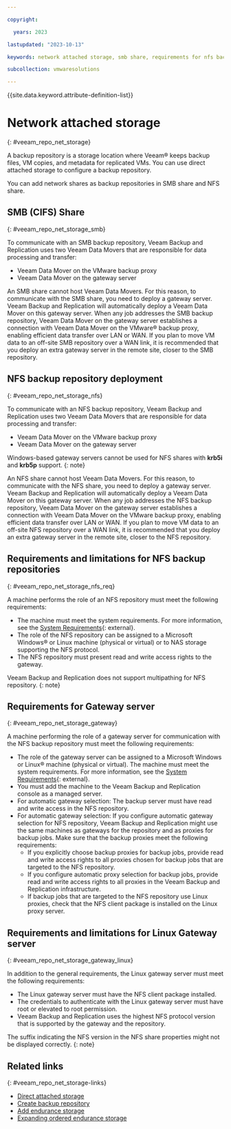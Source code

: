 ```yaml
---

copyright:

  years: 2023

lastupdated: "2023-10-13"

keywords: network attached storage, smb share, requirements for nfs backup repositories, limitations for nfs backup repositories

subcollection: vmwaresolutions

---
```


{{site.data.keyword.attribute-definition-list}}

# Network attached storage
{: #veeam_repo_net_storage}

A backup repository is a storage location where Veeam® keeps backup files, VM copies, and metadata for replicated VMs. You can use direct attached storage to configure a backup repository.

You can add network shares as backup repositories in SMB share and NFS share.

## SMB (CIFS) Share
{: #veeam_repo_net_storage_smb}

To communicate with an SMB backup repository, Veeam Backup and Replication uses two Veeam Data Movers that are responsible for data processing and transfer:
* Veeam Data Mover on the VMware backup proxy
* Veeam Data Mover on the gateway server

An SMB share cannot host Veeam Data Movers. For this reason, to communicate with the SMB share, you need to deploy a gateway server. Veeam Backup and Replication will automatically deploy a Veeam Data Mover on this gateway server. When any job addresses the SMB backup repository, Veeam Data Mover on the gateway server establishes a connection with Veeam Data Mover on the VMware® backup proxy, enabling efficient data transfer over LAN or WAN. If you plan to move VM data to an off-site SMB repository over a WAN link, it is recommended that you deploy an extra gateway server in the remote site, closer to the SMB repository.

## NFS backup repository deployment
{: #veeam_repo_net_storage_nfs}

To communicate with an NFS backup repository, Veeam Backup and Replication uses two Veeam Data Movers that are responsible for data processing and transfer:
* Veeam Data Mover on the VMware backup proxy
* Veeam Data Mover on the gateway server

Windows-based gateway servers cannot be used for NFS shares with **krb5i** and **krb5p** support. 
{: note}

An NFS share cannot host Veeam Data Movers. For this reason, to communicate with the NFS share, you need to deploy a gateway server. Veeam Backup and Replication will automatically deploy a Veeam Data Mover on this gateway server. When any job addresses the NFS backup repository, Veeam Data Mover on the gateway server establishes a connection with Veeam Data Mover on the VMware backup proxy, enabling efficient data transfer over LAN or WAN. If you plan to move VM data to an off-site NFS repository over a WAN link, it is recommended that you deploy an extra gateway server in the remote site, closer to the NFS repository.

## Requirements and limitations for NFS backup repositories
{: #veeam_repo_net_storage_nfs_req}

A machine performs the role of an NFS repository must meet the following requirements:
* The machine must meet the system requirements. For more information, see the [System Requirements](https://helpcenter.veeam.com/docs/backup/vsphere/system_requirements.html?ver=120#target){: external}.
* The role of the NFS repository can be assigned to a Microsoft Windows® or Linux machine (physical or virtual) or to NAS storage supporting the NFS protocol.
* The NFS repository must present read and write access rights to the gateway.

Veeam Backup and Replication does not support multipathing for NFS repository.
{: note}

## Requirements for Gateway server
{: #veeam_repo_net_storage_gateway}

A machine performing the role of a gateway server for communication with the NFS backup repository must meet the following requirements:
* The role of the gateway server can be assigned to a Microsoft Windows or Linux® machine (physical or virtual). The machine must meet the system requirements. For more information, see the [System Requirements](https://helpcenter.veeam.com/docs/backup/vsphere/system_requirements.html?ver=120#gateway){: external}.
* You must add the machine to the Veeam Backup and Replication console as a managed server.
* For automatic gateway selection: The backup server must have read and write access in the NFS repository.
* For automatic gateway selection: If you configure automatic gateway selection for NFS repository, Veeam Backup and Replication might use the same machines as gateways for the repository and as proxies for backup jobs. Make sure that the backup proxies meet the following requirements:
   * If you explicitly choose backup proxies for backup jobs, provide read and write access rights to all proxies chosen for backup jobs that are targeted to the NFS repository.
   * If you configure automatic proxy selection for backup jobs, provide read and write access rights to all proxies in the Veeam Backup and Replication infrastructure.
   * If backup jobs that are targeted to the NFS repository use Linux proxies, check that the NFS client package is installed on the Linux proxy server.

## Requirements and limitations for Linux Gateway server
{: #veeam_repo_net_storage_gateway_linux}

In addition to the general requirements, the Linux gateway server must meet the following
requirements:
* The Linux gateway server must have the NFS client package installed.
* The credentials to authenticate with the Linux gateway server must have root or elevated to root permission.
* Veeam Backup and Replication uses the highest NFS protocol version that is supported by the gateway and the repository.

The suffix indicating the NFS version in the NFS share properties might not be displayed correctly.
{: note}

## Related links
{: #veeam_repo_net_storage-links}

* [Direct attached storage](/docs/vmwaresolutions?topic=vmwaresolutions-veeam_repo_dir_storage)
* [Create backup repository](/docs/vmwaresolutions?topic=vmwaresolutions-veeam_repo_create)
* [Add endurance storage](/docs/vmwaresolutions?topic=vmwaresolutions-veeam_endurance_storage)
* [Expanding ordered endurance storage](/docs/vmwaresolutions?topic=vmwaresolutions-veeam_expand_storage)


